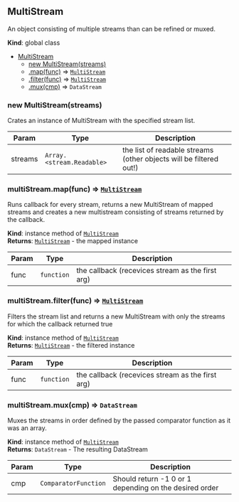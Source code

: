 <a name="MultiStream"></a>

## MultiStream
An object consisting of multiple streams than can be refined or muxed.

**Kind**: global class  

* [MultiStream](#MultiStream)
    * [new MultiStream(streams)](#new_MultiStream_new)
    * [.map(func)](#MultiStream+map) ⇒ <code>[MultiStream](#MultiStream)</code>
    * [.filter(func)](#MultiStream+filter) ⇒ <code>[MultiStream](#MultiStream)</code>
    * [.mux(cmp)](#MultiStream+mux) ⇒ <code>DataStream</code>

<a name="new_MultiStream_new"></a>

### new MultiStream(streams)
Crates an instance of MultiStream with the specified stream list.


| Param | Type | Description |
| --- | --- | --- |
| streams | <code>Array.&lt;stream.Readable&gt;</code> | the list of readable streams (other objects will be filtered out!) |

<a name="MultiStream+map"></a>

### multiStream.map(func) ⇒ <code>[MultiStream](#MultiStream)</code>
Runs callback for every stream, returns a new MultiStream of mappedstreams and creates a new multistream consisting of streams returnedby the callback.

**Kind**: instance method of <code>[MultiStream](#MultiStream)</code>  
**Returns**: <code>[MultiStream](#MultiStream)</code> - the mapped instance  

| Param | Type | Description |
| --- | --- | --- |
| func | <code>function</code> | the callback (recevices stream as the first arg) |

<a name="MultiStream+filter"></a>

### multiStream.filter(func) ⇒ <code>[MultiStream](#MultiStream)</code>
Filters the stream list and returns a new MultiStream with only thestreams for which the callback returned true

**Kind**: instance method of <code>[MultiStream](#MultiStream)</code>  
**Returns**: <code>[MultiStream](#MultiStream)</code> - the filtered instance  

| Param | Type | Description |
| --- | --- | --- |
| func | <code>function</code> | the callback (recevices stream as the first arg) |

<a name="MultiStream+mux"></a>

### multiStream.mux(cmp) ⇒ <code>DataStream</code>
Muxes the streams in order defined by the passed comparator functionas it was an array.

**Kind**: instance method of <code>[MultiStream](#MultiStream)</code>  
**Returns**: <code>DataStream</code> - The resulting DataStream  

| Param | Type | Description |
| --- | --- | --- |
| cmp | <code>ComparatorFunction</code> | Should return -1 0 or 1 depending on the                                  desired order |

